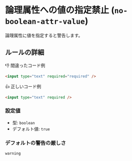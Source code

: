 # 論理属性への値の指定禁止 (`no-boolean-attr-value`)

論理属性に値を指定すると警告します。

## ルールの詳細

👎 間違ったコード例

```html
<input type="text" required="required" />
```

👍 正しいコード例

```html
<input type="text" required />
```

### 設定値

-   型: `boolean`
-   デフォルト値: `true`

### デフォルトの警告の厳しさ

`warning`
